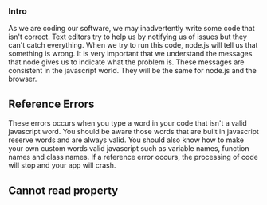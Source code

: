 
### Intro
As we are coding our software, we may inadvertently write some code that isn't correct. 
Text editors try to help us by notifying us of issues but they can't catch everything.
When we try to run this code, node.js will tell us that something is wrong.
It is very important that we understand the messages that node gives us to indicate what the problem is. 
These messages are consistent in the javascript world. They will be the same for node.js and the browser. 


## Reference Errors
These errors occurs when you type a word in your code that isn't a valid javascript word. You should be aware those words that are built in javascript reserve words and are always valid. You should also know how to make your own custom words valid javascript such as variable names, function names and class names. If a reference error occurs, the processing of code will stop and your app will crash.

## Cannot read property 